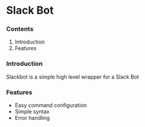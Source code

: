 # Slack Bot

### Contents

1. Introduction
2. Features

### Introduction

Slackbot is a simple high level wrapper for a Slack Bot

### Features

* Easy command configuration
* Simple syntax
* Error handling